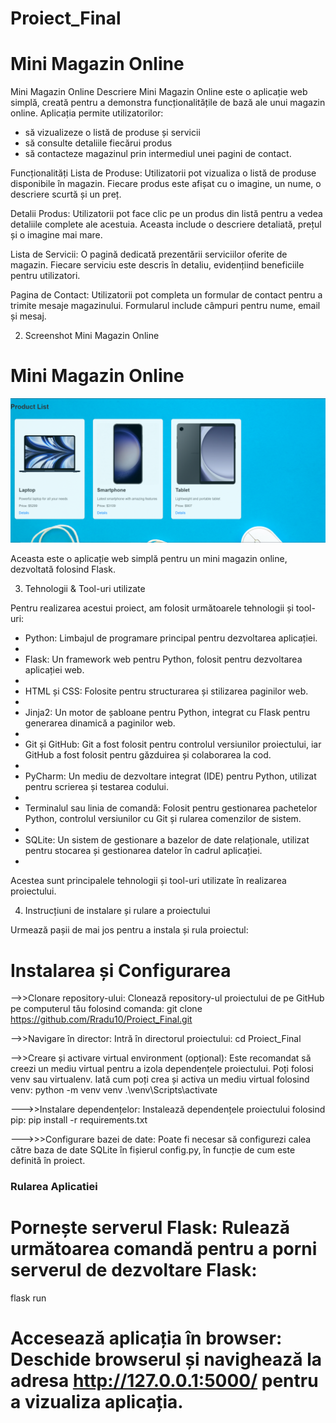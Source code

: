 # Proiect_Final

# Mini Magazin Online

Mini Magazin Online
Descriere
Mini Magazin Online este o aplicație web simplă, creată pentru a demonstra funcționalitățile de bază ale unui magazin online.
Aplicația permite utilizatorilor:
* să vizualizeze o listă de produse și servicii
* să consulte detaliile fiecărui produs
* să contacteze magazinul prin intermediul unei pagini de contact.

Funcționalități
Lista de Produse:
Utilizatorii pot vizualiza o listă de produse disponibile în magazin.
Fiecare produs este afișat cu o imagine, un nume, o descriere scurtă și un preț.

Detalii Produs:
Utilizatorii pot face clic pe un produs din listă pentru a vedea detaliile complete ale acestuia.
Aceasta include o descriere detaliată, prețul și o imagine mai mare.

Lista de Servicii:
O pagină dedicată prezentării serviciilor oferite de magazin.
Fiecare serviciu este descris în detaliu, evidențiind beneficiile pentru utilizatori.

Pagina de Contact:
Utilizatorii pot completa un formular de contact pentru a trimite mesaje magazinului.
Formularul include câmpuri pentru nume, email și mesaj.


2. Screenshot Mini Magazin Online
# Mini Magazin Online

![Screenshot al aplicației](images/screenshot%20mini%20magazin%20online.PNG)

Aceasta este o aplicație web simplă pentru un mini magazin online, dezvoltată folosind Flask.

3. Tehnologii & Tool-uri utilizate

Pentru realizarea acestui proiect, am folosit următoarele tehnologii și tool-uri:

* Python: Limbajul de programare principal pentru dezvoltarea aplicației.
* 
* Flask: Un framework web pentru Python, folosit pentru dezvoltarea aplicației web.
* 
* HTML și CSS: Folosite pentru structurarea și stilizarea paginilor web.
* 
* Jinja2: Un motor de șabloane pentru Python, integrat cu Flask pentru generarea dinamică a paginilor web.
* 
* Git și GitHub: Git a fost folosit pentru controlul versiunilor proiectului, iar GitHub a fost folosit pentru găzduirea și colaborarea la cod.
* 
* PyCharm: Un mediu de dezvoltare integrat (IDE) pentru Python, utilizat pentru scrierea și testarea codului.
* 
* Terminalul sau linia de comandă: Folosit pentru gestionarea pachetelor Python, controlul versiunilor cu Git și rularea comenzilor de sistem.
* 
* SQLite: Un sistem de gestionare a bazelor de date relaționale, utilizat pentru stocarea și gestionarea datelor în cadrul aplicației.
* 
Acestea sunt principalele tehnologii și tool-uri utilizate în realizarea proiectului.


4. Instrucțiuni de instalare și rulare a proiectului

Urmează pașii de mai jos pentru a instala și rula proiectul:

# Instalarea și Configurarea

-->>Clonare repository-ului: Clonează repository-ul proiectului de pe GitHub pe computerul tău folosind comanda:
git clone https://github.com/Rradu10/Proiect_Final.git

-->>Navigare în director: Intră în directorul proiectului:
cd Proiect_Final

-->>Creare și activare virtual environment (opțional):
Este recomandat să creezi un mediu virtual pentru a izola dependențele proiectului. 
Poți folosi venv sau virtualenv. Iată cum poți crea și activa un mediu virtual folosind venv:
python -m venv venv
.\venv\Scripts\activate   

--->>Instalare dependențelor: Instalează dependențele proiectului folosind pip:
pip install -r requirements.txt

--->>>Configurare bazei de date: 
Poate fi necesar să configurezi calea către baza de date SQLite în fișierul config.py, în funcție de cum este definită în proiect.

### Rularea Aplicatiei

# Pornește serverul Flask: Rulează următoarea comandă pentru a porni serverul de dezvoltare Flask:
flask run

# Accesează aplicația în browser: Deschide browserul și navighează la adresa http://127.0.0.1:5000/ pentru a vizualiza aplicația.